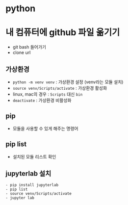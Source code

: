 # python 

# 내 컴퓨터에 github 파일 옮기기
- git bash 들어가기
- clone url

## 가상환경

- `python -m venv venv` : 가상환경 설정 (venv라는 모듈 설치)
- `source venv/Scripts/activate` : 가상환경 활성화
- linux, mac의 경우 : `Scripts` 대신 `bin`
- `deactivate` : 가상환경 비활성화

## pip
- 모듈을 사용할 수 있게 해주는 명령어

## pip list 
- 설치된 모듈 리스트 확인

## jupyterlab 설치
```
- pip install jupyterlab 
- pip list
- source venv/Scripts/activate
- jupyter lab
```